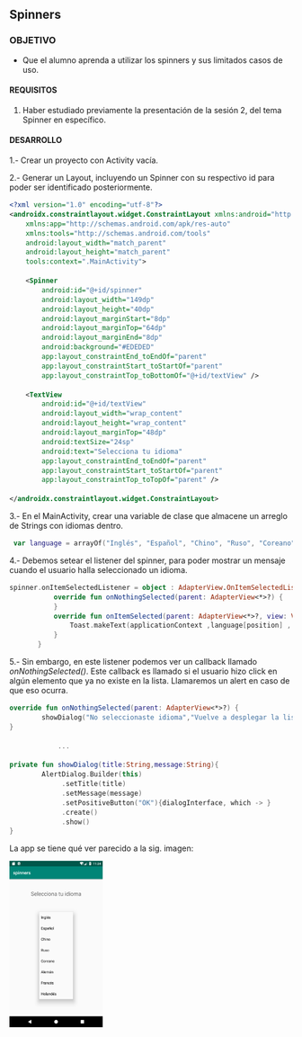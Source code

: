 ## Spinners

### OBJETIVO

- Que el alumno aprenda a utilizar los spinners y sus limitados casos de uso.

#### REQUISITOS

1. Haber estudiado previamente la presentación de la sesión 2, del tema Spinner en específico.

#### DESARROLLO

1.- Crear un proyecto con Activity vacía.

2.- Generar un Layout, incluyendo un Spinner con su respectivo id para poder ser identificado posteriormente.

```xml
<?xml version="1.0" encoding="utf-8"?>
<androidx.constraintlayout.widget.ConstraintLayout xmlns:android="http://schemas.android.com/apk/res/android"
    xmlns:app="http://schemas.android.com/apk/res-auto"
    xmlns:tools="http://schemas.android.com/tools"
    android:layout_width="match_parent"
    android:layout_height="match_parent"
    tools:context=".MainActivity">

    <Spinner
        android:id="@+id/spinner"
        android:layout_width="149dp"
        android:layout_height="40dp"
        android:layout_marginStart="8dp"
        android:layout_marginTop="64dp"
        android:layout_marginEnd="8dp"
        android:background="#EDEDED"
        app:layout_constraintEnd_toEndOf="parent"
        app:layout_constraintStart_toStartOf="parent"
        app:layout_constraintTop_toBottomOf="@+id/textView" />

    <TextView
        android:id="@+id/textView"
        android:layout_width="wrap_content"
        android:layout_height="wrap_content"
        android:layout_marginTop="48dp"
        android:textSize="24sp"
        android:text="Selecciona tu idioma"
        app:layout_constraintEnd_toEndOf="parent"
        app:layout_constraintStart_toStartOf="parent"
        app:layout_constraintTop_toTopOf="parent" />

</androidx.constraintlayout.widget.ConstraintLayout>
```

3.- En el MainActivity, crear una variable de clase que almacene un arreglo de Strings con idiomas dentro.

```kotlin
 var language = arrayOf("Inglés", "Español", "Chino", "Ruso", "Coreano", "Alemán", "Francés", "Holandés")
 ```
 
 4.- Debemos setear el listener del spinner, para poder mostrar un mensaje cuando el usuario halla seleccionado un idioma.
 
 ```kotlin
 spinner.onItemSelectedListener = object : AdapterView.OnItemSelectedListener{
            override fun onNothingSelected(parent: AdapterView<*>?) {
            }
            override fun onItemSelected(parent: AdapterView<*>?, view: View?, position: Int, id: Long) {
                Toast.makeText(applicationContext ,language[position] , Toast.LENGTH_LONG).show()
            }
        }
 ```

5.- Sin embargo, en este listener podemos ver un callback llamado *onNothingSelected()*. Este callback es llamado si el usuario hizo click en algún elemento que ya no existe en la lista. Llamaremos un alert en caso de que eso ocurra.

```kotlin
override fun onNothingSelected(parent: AdapterView<*>?) {
        showDialog("No seleccionaste idioma","Vuelve a desplegar la lista y asegúrate de elegir correctamente a alguna")
}
            
            ...
            
private fun showDialog(title:String,message:String){
        AlertDialog.Builder(this)
             .setTitle(title)
             .setMessage(message)
             .setPositiveButton("OK"){dialogInterface, which -> }
             .create()
             .show()
}
```

La app se tiene qué ver parecido a la sig. imagen:

<img src="result.png" width="33%">

